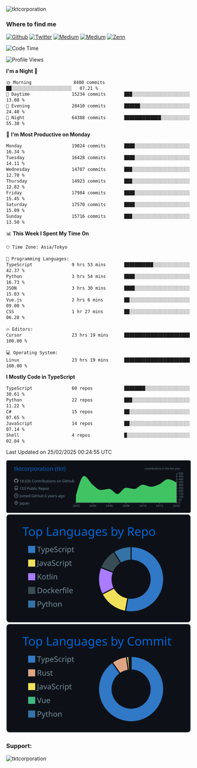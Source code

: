 <p align="left"> <img src="https://komarev.com/ghpvc/?username=tktcorporation&label=Profile%20views&color=0e75b6&style=flat" alt="tktcorporation" /> </p>

<h3>Where to find me</h3>
<p>
<a href="https://github.com/tktcorporation" target="_blank"><img alt="Github" src="https://img.shields.io/badge/GitHub-%2312100E.svg?&style=for-the-badge&logo=Github&logoColor=white" /></a>
<a href="https://twitter.com/tktcorporation" target="_blank"><img alt="Twitter" src="https://img.shields.io/badge/twitter-%231DA1F2.svg?&style=for-the-badge&logo=twitter&logoColor=white" /></a>
<a href="https://www.linkedin.com/in/tktcorporation" target="_blank"><img alt="Medium" src="https://img.shields.io/badge/linkdin-0a66c2.svg?&style=for-the-badge&logo=linkedin&logoColor=white" /></a>
<a href="https://qiita.com/tktcorporation" target="_blank"><img alt="Medium" src="https://img.shields.io/badge/qiita-55C500.svg?&style=for-the-badge&logo=qiita&logoColor=white" /></a>
<a href="https://zenn.dev/tktcorporation" target="_blank"><img alt="Zenn" src="https://img.shields.io/badge/Zenn-3EA8FF.svg?&style=for-the-badge&logo=Zenn&logoColor=white" /></a>
</p>
  
<!--START_SECTION:waka-->
![Code Time](http://img.shields.io/badge/Code%20Time-2%2C171%20hrs%2021%20mins-blue)

![Profile Views](http://img.shields.io/badge/Profile%20Views-14-blue)

**I'm a Night 🦉** 

```text
🌞 Morning                8400 commits        ██░░░░░░░░░░░░░░░░░░░░░░░   07.21 % 
🌆 Daytime                15234 commits       ███░░░░░░░░░░░░░░░░░░░░░░   13.08 % 
🌃 Evening                28410 commits       ██████░░░░░░░░░░░░░░░░░░░   24.40 % 
🌙 Night                  64388 commits       ██████████████░░░░░░░░░░░   55.30 % 
```
📅 **I'm Most Productive on Monday** 

```text
Monday                   19024 commits       ████░░░░░░░░░░░░░░░░░░░░░   16.34 % 
Tuesday                  16428 commits       ████░░░░░░░░░░░░░░░░░░░░░   14.11 % 
Wednesday                14787 commits       ███░░░░░░░░░░░░░░░░░░░░░░   12.70 % 
Thursday                 14923 commits       ███░░░░░░░░░░░░░░░░░░░░░░   12.82 % 
Friday                   17984 commits       ████░░░░░░░░░░░░░░░░░░░░░   15.45 % 
Saturday                 17570 commits       ████░░░░░░░░░░░░░░░░░░░░░   15.09 % 
Sunday                   15716 commits       ███░░░░░░░░░░░░░░░░░░░░░░   13.50 % 
```


📊 **This Week I Spent My Time On** 

```text
🕑︎ Time Zone: Asia/Tokyo

💬 Programming Languages: 
TypeScript               9 hrs 53 mins       ███████████░░░░░░░░░░░░░░   42.37 % 
Python                   3 hrs 54 mins       ████░░░░░░░░░░░░░░░░░░░░░   16.73 % 
JSON                     3 hrs 30 mins       ████░░░░░░░░░░░░░░░░░░░░░   15.03 % 
Vue.js                   2 hrs 6 mins        ██░░░░░░░░░░░░░░░░░░░░░░░   09.00 % 
CSS                      1 hr 27 mins        ██░░░░░░░░░░░░░░░░░░░░░░░   06.28 % 

🔥 Editors: 
Cursor                   23 hrs 19 mins      █████████████████████████   100.00 % 

💻 Operating System: 
Linux                    23 hrs 19 mins      █████████████████████████   100.00 % 
```

**I Mostly Code in TypeScript** 

```text
TypeScript               60 repos            ████████░░░░░░░░░░░░░░░░░   30.61 % 
Python                   22 repos            ███░░░░░░░░░░░░░░░░░░░░░░   11.22 % 
C#                       15 repos            ██░░░░░░░░░░░░░░░░░░░░░░░   07.65 % 
JavaScript               14 repos            ██░░░░░░░░░░░░░░░░░░░░░░░   07.14 % 
Shell                    4 repos             █░░░░░░░░░░░░░░░░░░░░░░░░   02.04 % 
```




 Last Updated on 25/02/2025 00:24:55 UTC
<!--END_SECTION:waka-->

[![](https://raw.githubusercontent.com/tktcorporation/tktcorporation/master/profile-summary-card-output/github_dark/0-profile-details.svg)](https://github.com/vn7n24fzkq/github-profile-summary-cards)
[![](https://raw.githubusercontent.com/tktcorporation/tktcorporation/master/profile-summary-card-output/github_dark/1-repos-per-language.svg)](https://github.com/vn7n24fzkq/github-profile-summary-cards) [![](https://raw.githubusercontent.com/tktcorporation/tktcorporation/master/profile-summary-card-output/github_dark/2-most-commit-language.svg)](https://github.com/vn7n24fzkq/github-profile-summary-cards)

<h3 align="left">Support:</h3>
<p><a href="https://www.buymeacoffee.com/tktcorporation"> <img align="left" src="https://cdn.buymeacoffee.com/buttons/v2/default-yellow.png" height="50" width="210" alt="tktcorporation" /></a></p><br><br>
